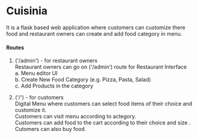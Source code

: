 # Cuisinia

It is a flask based web application where customers can customize there food and restaurant owners can create and add food category in menu.

#### Routes

1. ('/admin') - for restaurant owners \
    Restaurant owners can go on ('/admin') route for Restaurant Interface \
      a. Menu editor UI \
      b. Create New Food Category (e.g. Pizza, Pasta, Salad) \
      c. Add Products in the category 
      
2. ('/') - for customers \
    Digital Menu where customers can select food items of their choice and customize it. \
    Customers can visit menu according to actegory. \
    Customers can add food to the cart according to their choice and size . \
    Cutomers can also buy food.
